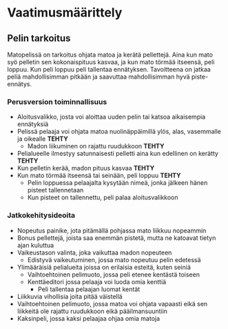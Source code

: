 # Vaatimusmäärittely

## Pelin tarkoitus

Matopelissä on tarkoitus ohjata matoa ja kerätä pellettejä. Aina kun mato syö pelletin sen kokonaispituus kasvaa, ja kun mato törmää itseensä, peli loppuu. Kun peli loppuu peli tallentaa ennätyksen. Tavoitteena on jatkaa peliä mahdollisimman pitkään ja saavuttaa mahdollisimman hyvä piste-ennätys.

### Perusversion toiminnallisuus

- Aloitusvalikko, josta voi aloittaa uuden pelin tai katsoa aikaisempia ennätyksiä
- Pelissä pelaaja voi ohjata matoa nuolinäppäimillä ylös, alas, vasemmalle ja oikealle **TEHTY**
    - Madon liikuminen on rajattu ruudukkoon **TEHTY**
- Pelialueelle ilmestyy satunnaisesti pelletti aina kun edellinen on kerätty **TEHTY**
- Kun pelletin kerää, madon pituus kasvaa **TEHTY**
- Kun mato törmää itseensä tai seinään, peli loppuu **TEHTY**
    - Pelin loppuessa pelaajalta kysytään nimeä, jonka jälkeen hänen pisteet tallennetaan
    - Kun pisteet on tallennettu, peli palaa aloitusvalikkoon

### Jatkokehitysideoita

- Nopeutus painike, jota pitämällä pohjassa mato liikkuu nopeammin
- Bonus pellettejä, joista saa enemmän pistetä, mutta ne katoavat tietyn ajan kuluttua
- Vaikeustason valinta, joka vaikuttaa madon nopeuteen
    - Edistyvä vaikeutuminen, jossa mato nopeutuu pelin edetessä
- Ylimääräisiä pelialueita joissa on erilaisia esteitä, kuten seiniä
    - Vaihtoehtoinen pelimuoto, jossa peli etenee kentästä toiseen
    - Kenttäeditori jossa pelaaja voi luoda omia kenttiä
        - Peli tallentaa pelaajan luomat kentät
- Liikkuvia vihollisia joita pitää väistellä
- Vaihtoehtoinen pelimuoto, jossa matoa voi ohjata vapaasti eikä sen liikkeitä ole rajattu ruudukkoon eikä pääilmansuuntiin
- Kaksinpeli, jossa kaksi pelaajaa ohjaa omia matoja
